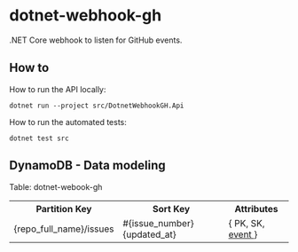 # dotnet-webhook-gh

.NET Core webhook to listen for GitHub events.

## How to

How to run the API locally:

`dotnet run --project src/DotnetWebhookGH.Api`

How to run the automated tests:

`dotnet test src`

## DynamoDB - Data modeling

Table: dotnet-webook-gh

<table>
  <tr>
    <th>Partition Key</th>
    <th>Sort Key</th>
    <th>Attributes</th>
  <tr>
  <tr>
    <td>{repo_full_name}/issues</td>
    <td>#{issue_number} {updated_at}</td>
    <td>
     {
        PK,
        SK,
        <a href="https://docs.github.com/developers/webhooks-and-events/webhooks/webhook-events-and-payloads#issues">
          event
        </a>
      }
    </td>
  </tr>
</table>
